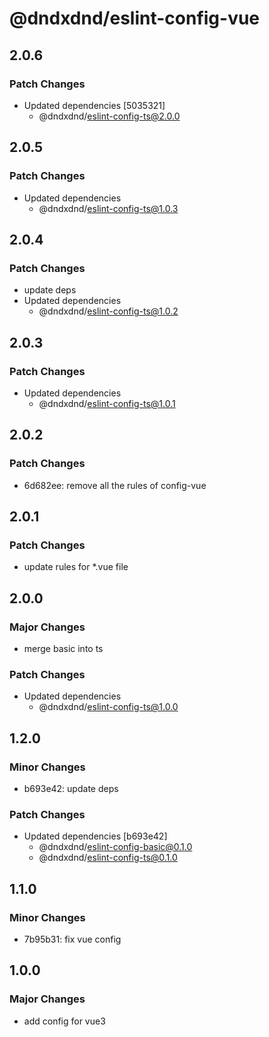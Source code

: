 # @dndxdnd/eslint-config-vue

## 2.0.6

### Patch Changes

- Updated dependencies [5035321]
  - @dndxdnd/eslint-config-ts@2.0.0

## 2.0.5

### Patch Changes

- Updated dependencies
  - @dndxdnd/eslint-config-ts@1.0.3

## 2.0.4

### Patch Changes

- update deps
- Updated dependencies
  - @dndxdnd/eslint-config-ts@1.0.2

## 2.0.3

### Patch Changes

- Updated dependencies
  - @dndxdnd/eslint-config-ts@1.0.1

## 2.0.2

### Patch Changes

- 6d682ee: remove all the rules of config-vue

## 2.0.1

### Patch Changes

- update rules for \*.vue file

## 2.0.0

### Major Changes

- merge basic into ts

### Patch Changes

- Updated dependencies
  - @dndxdnd/eslint-config-ts@1.0.0

## 1.2.0

### Minor Changes

- b693e42: update deps

### Patch Changes

- Updated dependencies [b693e42]
  - @dndxdnd/eslint-config-basic@0.1.0
  - @dndxdnd/eslint-config-ts@0.1.0

## 1.1.0

### Minor Changes

- 7b95b31: fix vue config

## 1.0.0

### Major Changes

- add config for vue3
